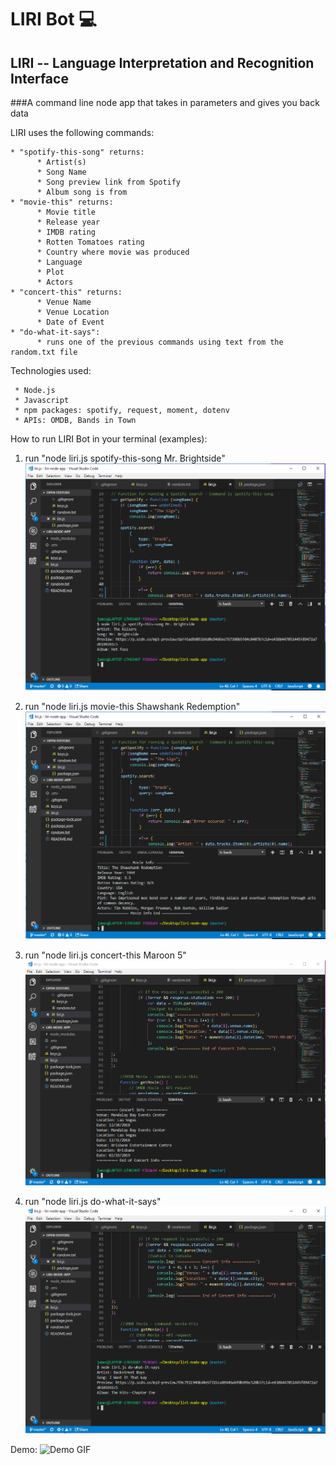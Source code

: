 # LIRI Bot  :computer:

## LIRI -- Language Interpretation and Recognition Interface

###A command line node app that takes in parameters and gives you back data

LIRI uses the following commands:
    
    * "spotify-this-song" returns:
          * Artist(s)
          * Song Name
          * Song preview link from Spotify
          * Album song is from
    * "movie-this" returns:
          * Movie title
          * Release year
          * IMDB rating
          * Rotten Tomatoes rating
          * Country where movie was produced
          * Language
          * Plot
          * Actors
    * "concert-this" returns:
          * Venue Name
          * Venue Location
          * Date of Event
    * "do-what-it-says":
          * runs one of the previous commands using text from the random.txt file
        
 
 Technologies used:
  
     * Node.js
     * Javascript
     * npm packages: spotify, request, moment, dotenv
     * APIs: OMDB, Bands in Town
     
 How to run LIRI Bot in your terminal (examples):
 
 1. run "node liri.js spotify-this-song Mr. Brightside"
 ![spotify-screenshot](images/Liri-Bot-spotify-2.PNG)
 
 2. run "node liri.js movie-this Shawshank Redemption"
 ![movie-screenshot](images/Liri-Bot-movie-2.PNG)
 
 3. run "node liri.js concert-this Maroon 5"
 ![concert-screenshot](images/Liri-Bot-concert-2.PNG)
 
 4. run "node liri.js do-what-it-says"
 ![do-what-screenshot](images/Liri-Bot-do-what-2.PNG)

Demo:
![Demo GIF](https://giphy.com/embed/MnEMZtsDtPhnJsBdYR.gif)
 
 
 
 
 
 
    

  
